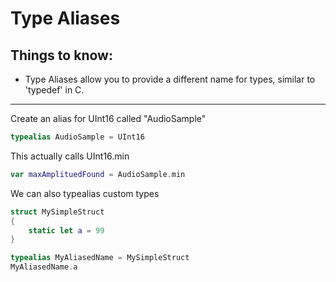# Type Aliases

## Things to know:

- Type Aliases allow you to provide a different name for types, similar to 'typedef' in C.

-----

Create an alias for UInt16 called "AudioSample"
```swift
typealias AudioSample = UInt16
```

This actually calls UInt16.min
```swift
var maxAmplituedFound = AudioSample.min
```

We can also typealias custom types
```swift
struct MySimpleStruct
{
	static let a = 99
}

typealias MyAliasedName = MySimpleStruct
MyAliasedName.a
```
